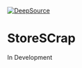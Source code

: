 [![DeepSource](https://static.deepsource.io/deepsource-badge-light-mini.svg)](https://deepsource.io/gh/adraguidev/storescrap_repo/?ref=repository-badge)

# StoreSCrap

In Development
